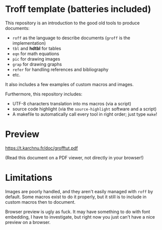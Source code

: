 # Troff template (batteries included)

This repository is an introduction to the good old tools to produce documents:

- `roff` as the language to describe documents (`groff` is the implementation)
- `tbl` and **hdtbl** for tables
- `eqn` for math equations
- `pic` for drawing images
- `grap` for drawing graphs
- `refer` for handling references and bibliography
- etc.

It also includes a few examples of custom macros and images.

Furthermore, this repository includes:

- UTF-8 characters translation into ms macros (via a script)
- source code highlight (via the `source-highlight` software and a script)
- A makefile to automatically call every tool in right order; just type `make`!

# Preview

https://t.karchnu.fr/doc/grofftut.pdf

(Read this document on a PDF viewer, not directly in your browser!)

# Limitations

Images are poorly handled, and they aren't easily managed with `roff` by default.
Some macros exist to do it properly, but it still is to include in custom macros then to document.

Browser preview is ugly as fuck.
It may have something to do with font embedding, I have to investigate, but right now you just can't have a nice preview on a browser.
